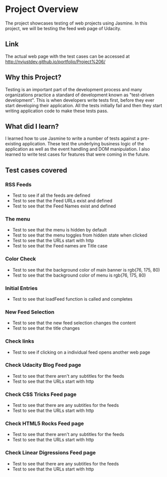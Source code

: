 # Project Overview

The project showcases testing of web projects using Jasmine. In this project, we will be testing the feed web page of Udacity. 
## Link 
The actual web page with the test cases can be accessed at http://nvjustdev.github.io/portfolio/Project%206/


## Why this Project?

Testing is an important part of the development process and many organizations practice a standard of development known as "test-driven development". This is when developers write tests first, before they ever start developing their application. All the tests initially fail and then they start writing application code to make these tests pass.


## What did I learn?

I learned how to use Jasmine to write a number of tests against a pre-existing application. These test the underlying business logic of the application as well as the event handling and DOM manipulation. I also learned to write test cases for features that were coming in the future.


## Test cases covered 
### RSS Feeds
- Test to see if all the feeds are defined
- Test to see that the Feed URLs exist and defined
- Test to see that the Feed Names exist and defined

### The menu
- Test to see that the menu is hidden by default
- Test to see that the menu toggles from hidden state when clicked
- Test to see that the URLs start with http
- Test to see that the Feed names are Title case

### Color Check
- Test to see that the background color of main banner is rgb(76, 175, 80)
- Test to see that the background color of menu is rgb(76, 175, 80)

### Initial Entries
- Test to see that loadFeed function is called and completes

### New Feed Selection
- Test to see that the new feed selection changes the content
- Test to see that the title changes 

### Check links
- Test to see if clicking on a individual feed opens another web page

### Check Udacity Blog Feed page
- Test to see that there aren't any subtitles for the feeds
- Test to see that the URLs start with http

### Check CSS Tricks Feed page
- Test to see that there are any subtitles for the feeds
- Test to see that the URLs start with http

### Check HTML5 Rocks Feed page
- Test to see that there aren't any subtitles for the feeds
- Test to see that the URLs start with http

### Check Linear Digressions Feed page
- Test to see that there are any subtitles for the feeds
- Test to see that the URLs start with http